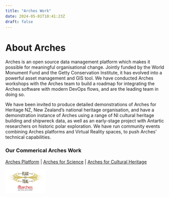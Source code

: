 ```yaml
---
title: "Arches Work"
date: 2024-05-01T10:41:23Z
draft: false
---
```


# About Arches

Arches is an open source data management platform which makes it possible for meaningful organisational change. Jointly funded by the World Monument Fund and the Getty Conservation Institute, it has evolved into a powerful asset management and GIS tool. We have conducted Arches workshops with the Arches team to build a roadmap for integrating the Arches software with modern DevOps flows, and are the leading team in doing so. 

We have been invited to produce detailed demonstrations of Arches for Heritage NZ, New
Zealand’s national heritage organisation, and have a demonstration instance of Arches using a
range of NI cultural heritage building and shipwreck data, as well as an early-stage
project with Antartic researchers on historic polar exploration. We have run community
events combining Arches platforms and Virtual Reality spaces, to push Arches’ technical
capabilities.

### Our Commerical Arches Work

[Arches Platform](https://www.archesproject.org/) | [Arches for Science](/pages/arches-science) | [Arches for Cultural Heritage](/pages/arches-heritage) 

</div>

<img alt="Arches F&T" src="/static/images/ftarches.png" style="width:25%;">
